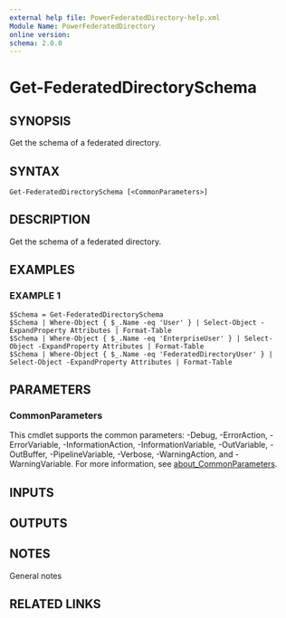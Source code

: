 ```yaml
---
external help file: PowerFederatedDirectory-help.xml
Module Name: PowerFederatedDirectory
online version:
schema: 2.0.0
---
```


# Get-FederatedDirectorySchema

## SYNOPSIS
Get the schema of a federated directory.

## SYNTAX

```
Get-FederatedDirectorySchema [<CommonParameters>]
```

## DESCRIPTION
Get the schema of a federated directory.

## EXAMPLES

### EXAMPLE 1
```
$Schema = Get-FederatedDirectorySchema
$Schema | Where-Object { $_.Name -eq 'User' } | Select-Object -ExpandProperty Attributes | Format-Table
$Schema | Where-Object { $_.Name -eq 'EnterpriseUser' } | Select-Object -ExpandProperty Attributes | Format-Table
$Schema | Where-Object { $_.Name -eq 'FederatedDirectoryUser' } | Select-Object -ExpandProperty Attributes | Format-Table
```

## PARAMETERS

### CommonParameters
This cmdlet supports the common parameters: -Debug, -ErrorAction, -ErrorVariable, -InformationAction, -InformationVariable, -OutVariable, -OutBuffer, -PipelineVariable, -Verbose, -WarningAction, and -WarningVariable. For more information, see [about_CommonParameters](http://go.microsoft.com/fwlink/?LinkID=113216).

## INPUTS

## OUTPUTS

## NOTES
General notes

## RELATED LINKS

